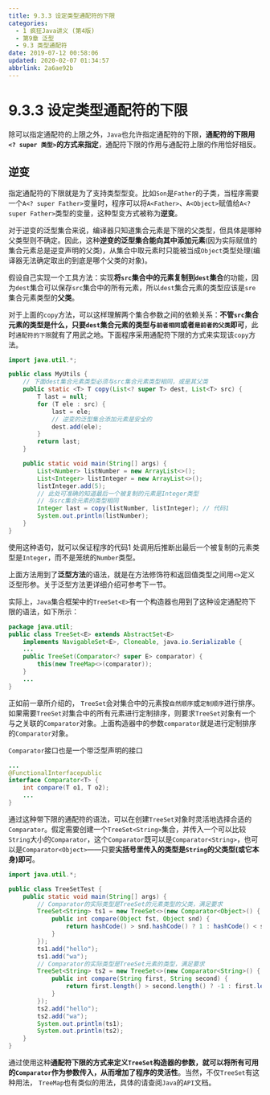 ```yaml
---
title: 9.3.3 设定类型通配符的下限
categories: 
  - 1 疯狂Java讲义 (第4版)
  - 第9章 泛型
  - 9.3 类型通配符
date: 2019-07-12 00:58:06
updated: 2020-02-07 01:34:57
abbrlink: 2a6ae92b
---
```

# 9.3.3 设定类型通配符的下限
除可以指定通配符的上限之外，`Java`也允许指定通配符的下限，**通配符的下限用`<? super 类型>`的方式来指定**，通配符下限的作用与通配符上限的作用恰好相反。
## 逆变
指定通配符的下限就是为了支持类型型变。比如`Son`是`Father`的子类，当程序需要一个`A<? super Father>`变量时，程序可以将`A<Father>`、`A<Object>`赋值给`A<? super Father>`类型的变量，这种型变方式被称为**逆变**。

对于逆变的泛型集合来说，编译器只知道集合元素是下限的父类型，但具体是哪种父类型则不确定。因此，这种**逆变的泛型集合能向其中添加元素**(因为实际赋值的集合元素总是逆变声明的父类)，从集合中取元素时只能被当成`Object`类型处理(编译器无法确定取出的到底是哪个父类的对象)。

假设自己实现一个工具方法：实现**将`src`集合中的元素复制到`dest`集合**的功能，因为`dest`集合可以保存`src`集合中的所有元素，所以`dest`集合元素的类型应该是`sre`集合元素类型的**父类**。

对于上面的`copy`方法，可以这样理解两个集合参数之间的依赖关系：**不管`src`集合元素的类型是什么，只要`dest`集合元素的类型与`前者相同`或者`是前者的父类`即可**，此时`通配符的下限`就有了用武之地。下面程序采用通配符下限的方式来实现该`copy`方法。

```java
import java.util.*;

public class MyUtils {
    // 下面dest集合元素类型必须与src集合元素类型相同，或是其父类
    public static <T> T copy(List<? super T> dest, List<T> src) {
        T last = null;
        for (T ele : src) {
            last = ele;
            // 逆变的泛型集合添加元素是安全的
            dest.add(ele);
        }
        return last;
    }

    public static void main(String[] args) {
        List<Number> listNumber = new ArrayList<>();
        List<Integer> listInteger = new ArrayList<>();
        listInteger.add(5);
        // 此处可准确的知道最后一个被复制的元素是Integer类型
        // 与src集合元素的类型相同
        Integer last = copy(listNumber, listInteger); // 代码1
        System.out.println(listNumber);
    }
}
```
使用这种语句，就可以保证程序的代码1 处调用后推断出最后一个被复制的元素类型是`Integer`，而不是笼统的`Number`类型。

上面方法用到了**泛型方法**的语法，就是在方法修饰符和返回值类型之间用`<>`定义泛型形参。关于泛型方法更详细介绍可参考下一节。

实际上，`Java`集合框架中的`TreeSet<E>`有一个构造器也用到了这种设定通配符下限的语法，如下所示：
```java
package java.util;
public class TreeSet<E> extends AbstractSet<E>
    implements NavigableSet<E>, Cloneable, java.io.Serializable {
    ...
    public TreeSet(Comparator<? super E> comparator) {
        this(new TreeMap<>(comparator));
    }
    ...
}
```
正如前一章所介绍的， `TreeSet`会对集合中的元素按`自然顺序`或`定制顺序`进行排序。如果需要`TreeSet`对集合中的所有元素进行定制排序，则要求`TreeSet`对象有一个与之关联的`Comparator`对象。上面构造器中的参数`comparator`就是进行定制排序的`Comparator`对象。

`Comparator`接口也是一个带泛型声明的接口
```java
...
@FunctionalInterfacepublic
interface Comparator<T> {
    int compare(T o1, T o2);
    ...
}
```
通过这种带下限的通配符的语法，可以在创建`TreeSet`对象时灵活地选择合适的`Comparator`。假定需要创建一个`TreeSet<String>`集合，并传入一个可以比较`String`大小的`Comparator`，这个`Comparator`既可以是`Comparator<String>`，也可以是`Comparator<Object>`——只要**尖括号里传入的类型是`String`的父类型(或它本身)即可**。

```java
import java.util.*;

public class TreeSetTest {
    public static void main(String[] args) {
        // Comparator的实际类型是TreeSet的元素类型的父类，满足要求
        TreeSet<String> ts1 = new TreeSet<>(new Comparator<Object>() {
            public int compare(Object fst, Object snd) {
                return hashCode() > snd.hashCode() ? 1 : hashCode() < snd.hashCode() ? -1 : 0;
            }
        });
        ts1.add("hello");
        ts1.add("wa");
        // Comparator的实际类型是TreeSet元素的类型，满足要求
        TreeSet<String> ts2 = new TreeSet<>(new Comparator<String>() {
            public int compare(String first, String second) {
                return first.length() > second.length() ? -1 : first.length() < second.length() ? 1 : 0;
            }
        });
        ts2.add("hello");
        ts2.add("wa");
        System.out.println(ts1);
        System.out.println(ts2);
    }
}
```
通过使用这种**通配符下限的方式来定义`TreeSet`构造器的参数，就可以将所有可用的`Comparator`作为参数传入，从而增加了程序的灵活性**。当然，不仅`TreeSet`有这种用法， `TreeMap`也有类似的用法，具体的请查阅`Java`的`API`文档。

